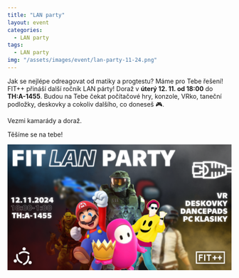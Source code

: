 ```yaml
---
title: "LAN party"
layout: event
categories:
  - LAN party
tags:
  - LAN party
img: "/assets/images/event/lan-party-11-24.png"
---
```


Jak se nejlépe odreagovat od matiky a progtestu? Máme pro Tebe řešení! FIT++ přináší další ročník LAN párty! Doraž v **úterý 12. 11. od 18:00** do **TH:A-1455**.
Budou na Tebe čekat počítačové hry, konzole, VRko, taneční podložky, deskovky a cokoliv dalšího, co doneseš 🎮. 

Vezmi kamarády a doraž.

Těšíme se na tebe!

![](/assets/images/event/lan-party-11-24.png)